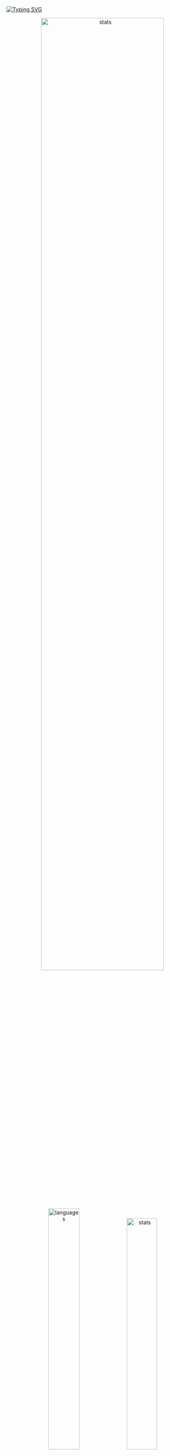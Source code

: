 <a href="https://git.io/typing-svg"><img src="https://readme-typing-svg.demolab.com?font=Fira+Code&size=50&duration=3000&color=9745F5&center=true&multiline=true&repeat=false&random=false&width=1000&height=150&lines=Hi!+I'm+Vanya;Python+Fullstack+Developer" alt="Typing SVG" /></a>
<div align="center">
  <img src="http://github-readme-streak-stats.herokuapp.com?user=schr1k&theme=midnight-purple&hide_border=true&border_radius=0&date_format=j%20M%5B%20Y%5D&card_width=500&dates=9745F5&background=020202&border=9745F5&stroke=9745F5&ring=9745F5&fire=9745F5&currStreakNum=9745F5&sideNums=9745F5&currStreakLabel=9745F5&sideLabels=9745F5&excludeDaysLabel=9745F5" alt="stats" width=80%/>
</div>
<div align="center">
  <img src="https://github-readme-stats.vercel.app/api/top-langs/?username=schr1k&hide_border=true&bg_color=020202&text_color=9745F5&title_color=9745F5&layout=compact" alt="languages" width=40.25%>
  <img src="https://github-readme-stats.vercel.app/api?username=schr1k&show_icons=true&hide_border=true&bg_color=020202&text_color=9745F5&title_color=9745F5&icon_color=9745F5&hide_rank=true&hide=contribs,issues" alt="stats" width=39.4%/>
</div>
<div align="center">
  <h1>Skills:</h1>
  <img src="https://skillicons.dev/icons?i=py,postgres,html,css,js,ts,react,next,git,linux" alt="skills" width=80%>
</div>

---
<!--START_SECTION:waka-->
**🐱 My GitHub Data** 

> 📦 85.0 kB Used in GitHub's Storage 
 > 
> 🏆 792 Contributions in the Year 2023
 > 
> 💼 Opted to Hire
 > 
> 📜 9 Public Repositories 
 > 
> 🔑 15 Private Repositories 
 > 
📊 **This Week I Spent My Time On** 

```text
🕑︎ Time Zone: Europe/Moscow

💬 Programming Languages: 
Python                   14 hrs 50 mins      ██████████████░░░░░░░░░░░   57.43 % 
Markdown                 4 hrs 6 mins        ████░░░░░░░░░░░░░░░░░░░░░   15.91 % 
HTML                     2 hrs 10 mins       ██░░░░░░░░░░░░░░░░░░░░░░░   08.44 % 
Other                    1 hr 12 mins        █░░░░░░░░░░░░░░░░░░░░░░░░   04.66 % 
Log                      40 mins             █░░░░░░░░░░░░░░░░░░░░░░░░   02.64 % 

🔥 Editors: 
PyCharm                  16 hrs 41 mins      ████████████████░░░░░░░░░   64.59 % 
Obsidian                 4 hrs 56 mins       █████░░░░░░░░░░░░░░░░░░░░   19.14 % 
WebStorm                 3 hrs 6 mins        ███░░░░░░░░░░░░░░░░░░░░░░   12.06 % 
Vim                      1 hr 5 mins         █░░░░░░░░░░░░░░░░░░░░░░░░   04.21 % 

💻 Operating System: 
Windows                  24 hrs 44 mins      ████████████████████████░   95.79 % 
Linux                    1 hr 5 mins         █░░░░░░░░░░░░░░░░░░░░░░░░   04.21 % 
```

**I Mostly Code in Python** 

```text
Python                   20 repos            █████████████████░░░░░░░░   68.97 % 
HTML                     3 repos             ███░░░░░░░░░░░░░░░░░░░░░░   10.34 % 
TypeScript               3 repos             ███░░░░░░░░░░░░░░░░░░░░░░   10.34 % 
JavaScript               2 repos             ██░░░░░░░░░░░░░░░░░░░░░░░   06.90 % 
Lasso                    1 repo              █░░░░░░░░░░░░░░░░░░░░░░░░   03.45 % 
```




 Last Updated on 22/11/2023 18:39:13 UTC
<!--END_SECTION:waka-->
